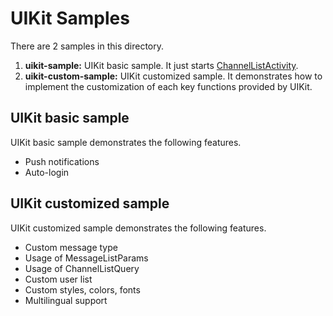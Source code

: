 # UIKit Samples

There are 2 samples in this directory.
  1. **uikit-sample:** UIKit basic sample. It just starts [ChannelListActivity](https://docs.sendbird.com/android/ui_kit_key_functions#3_list_channels).
  2. **uikit-custom-sample:** UIKit customized sample. It demonstrates how to implement the customization of each key functions provided by UIKit.
  
 ## UIKit basic sample
 UIKit basic sample demonstrates the following features.
 * Push notifications
 * Auto-login
 
 ## UIKit customized sample
 UIKit customized sample demonstrates the following features.
 * Custom message type
 * Usage of MessageListParams
 * Usage of ChannelListQuery
 * Custom user list
 * Custom styles, colors, fonts
 * Multilingual support